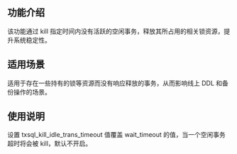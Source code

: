 
## 功能介绍
该功能通过 kill 指定时间内没有活跃的空闲事务，释放其所占用的相关锁资源，提升系统稳定性。

## 适用场景
适用于存在一些持有的锁等资源而没有响应释放的事务，从而影响线上 DDL 和备份操作的场景。

## 使用说明
设置 txsql_kill_idle_trans_timeout 值覆盖 wait_timeout 的值，当一个空闲事务超时将会被 kill，默认不开启。
